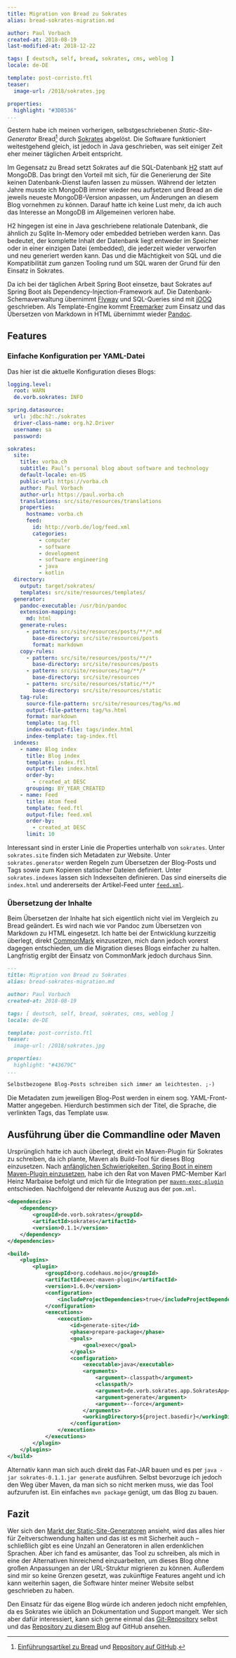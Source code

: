 ```yaml
---
title: Migration von Bread zu Sokrates
alias: bread-sokrates-migration.md

author: Paul Vorbach
created-at: 2018-08-19
last-modified-at: 2018-12-22

tags: [ deutsch, self, bread, sokrates, cms, weblog ]
locale: de-DE

template: post-corristo.ftl
teaser:
  image-url: /2018/sokrates.jpg

properties:
  highlight: "#3D8536"
...
```


Gestern habe ich meinen vorherigen, selbstgeschriebenen *Static-Site-Generator* Bread[^bread] durch [Sokrates] abgelöst.
Die Software funktioniert weitestgehend gleich, ist jedoch in Java geschrieben, was seit einiger Zeit eher meiner
täglichen Arbeit entspricht.
 
[^bread]: [Einführungsartikel zu Bread](/2012/bread.html) und
  [Repository auf GitHub](https://github.com/pvorb/node-bread).

[Sokrates]: https://github.com/pvorb/sokrates

Im Gegensatz zu Bread setzt Sokrates auf die SQL-Datenbank [H2] statt auf MongoDB. Das bringt den Vorteil mit sich, für
die Generierung der Site keinen Datenbank-Dienst laufen lassen zu müssen. Während der letzten Jahre musste ich MongoDB
immer wieder neu aufsetzen und Bread an die jeweils neueste MongoDB-Version anpassen, um Änderungen an diesem Blog
vornehmen zu können. Darauf hatte ich keine Lust mehr, da ich auch das Interesse an MongoDB im Allgemeinen verloren
habe.

[H2]: https://www.h2database.com

H2 hingegen ist eine in Java geschriebene relationale Datenbank, die ähnlich zu Sqlite In-Memory oder embedded
betrieben werden kann. Das bedeutet, der komplette Inhalt der Datenbank liegt entweder im Speicher oder in einer
einzigen Datei (embedded), die jederzeit wieder verworfen und neu generiert werden kann. Das und die Mächtigkeit von SQL
und die Kompatibilität zum ganzen Tooling rund um SQL waren der Grund für den Einsatz in Sokrates.

Da ich bei der täglichen Arbeit Spring Boot einsetze, baut Sokrates auf Spring Boot als Dependency-Injection-Framework
auf. Die Datenbank-Schemaverwaltung übernimmt [Flyway] und SQL-Queries sind mit [jOOQ] geschrieben. Als Template-Engine
kommt [Freemarker] zum Einsatz und das Übersetzen von Markdown in HTML übernimmt wieder [Pandoc].

[Flyway]: https://boxfuse.org/flyway
[jOOQ]: https://jooq.org
[Freemarker]: https://freemarker.apache.org
[Pandoc]: https://pandoc.org

## Features

### Einfache Konfiguration per YAML-Datei

Das hier ist die aktuelle Konfiguration dieses Blogs:

~~~ yaml
logging.level:
  root: WARN
  de.vorb.sokrates: INFO

spring.datasource:
  url: jdbc:h2:./sokrates
  driver-class-name: org.h2.Driver
  username: sa
  password:

sokrates:
  site:
    title: vorba.ch
    subtitle: Paul’s personal blog about software and technology
    default-locale: en-US
    public-url: https://vorba.ch
    author: Paul Vorbach
    author-url: https://paul.vorba.ch
    translations: src/site/resources/translations
    properties:
      hostname: vorba.ch
      feed:
        id: http://vorb.de/log/feed.xml
        categories:
          - computer
          - software
          - development
          - software engineering
          - java
          - kotlin
  directory:
    output: target/sokrates/
    templates: src/site/resources/templates/
  generator:
    pandoc-executable: /usr/bin/pandoc
    extension-mapping:
      md: html
    generate-rules:
      - pattern: src/site/resources/posts/**/*.md
        base-directory: src/site/resources/posts
        format: markdown
    copy-rules:
      - pattern: src/site/resources/posts/**/*
        base-directory: src/site/resources/posts
      - pattern: src/site/resources/tag/**/*
        base-directory: src/site/resources
      - pattern: src/site/resources/static/**/*
        base-directory: src/site/resources/static
    tag-rule:
      source-file-pattern: src/site/resources/tag/%s.md
      output-file-pattern: tag/%s.html
      format: markdown
      template: tag.ftl
      index-output-file: tags/index.html
      index-template: tag-index.ftl
  indexes:
    - name: Blog index
      title: Blog index
      template: index.ftl
      output-file: index.html
      order-by:
        - created_at DESC
      grouping: BY_YEAR_CREATED
    - name: Feed
      title: Atom feed
      template: feed.ftl
      output-file: feed.xml
      order-by:
        - created_at DESC
      limit: 10
~~~

Interessant sind in erster Linie die Properties unterhalb von `sokrates`. Unter `sokrates.site` finden sich Metadaten
zur Website. Unter `sokrates.generator` werden Regeln zum Übersetzen der Blog-Posts und Tags sowie zum Kopieren
statischer Dateien definiert. Unter `sokrates.indexes` lassen sich Indexseiten definieren. Das sind einerseits die
`index.html` und andererseits der Artikel-Feed unter [`feed.xml`].

[`feed.xml`]: /feed.xml

### Übersetzung der Inhalte

Beim Übersetzen der Inhalte hat sich eigentlich nicht viel im Vergleich zu Bread geändert. Es wird nach wie vor Pandoc
zum Übersetzen von Markdown zu HTML eingesetzt. Ich hatte bei der Entwicklung kurzzeitig überlegt, direkt [CommonMark]
einzusetzen, mich dann jedoch vorerst dagegen entschieden, um die Migration dieses Blogs einfacher zu halten.
Langfristig ergibt der Einsatz von CommonMark jedoch durchaus Sinn. 

[CommonMark]: https://commonmark.org 

~~~ markdown
---
title: Migration von Bread zu Sokrates
alias: bread-sokrates-migration.md

author: Paul Vorbach
created-at: 2018-08-19

tags: [ deutsch, self, bread, sokrates, cms, weblog ]
locale: de-DE

template: post-corristo.ftl
teaser:
  image-url: /2018/sokrates.jpg

properties:
  highlight: "#43679C"
...

Selbstbezogene Blog-Posts schreiben sich immer am leichtesten. ;-)
~~~

Die Metadaten zum jeweiligen Blog-Post werden in einem sog. YAML-Front-Matter angegeben. Hierdurch bestimmen sich der
Titel, die Sprache, die verlinkten Tags, das Template usw.

## Ausführung über die Commandline oder Maven

Ursprünglich hatte ich auch überlegt, direkt ein Maven-Plugin für Sokrates zu schreiben, da ich plante, Maven als
Build-Tool für dieses Blog einzusetzen. Nach [anfänglichen Schwierigkeiten, Spring Boot in einem Maven-Plugin
einzusetzen](https://stackoverflow.com/q/48085705/432354), habe ich den Rat von Maven PMC-Member Karl Heinz Marbaise
befolgt und mich für die Integration per [`maven-exec-plugin`] entschieden. Nachfolgend der relevante Auszug aus der
`pom.xml`.

[`maven-exec-plugin`]: https://www.mojohaus.org/exec-maven-plugin/

~~~ xml
<dependencies>
    <dependency>
        <groupId>de.vorb.sokrates</groupId>
        <artifactId>sokrates</artifactId>
        <version>0.1.1</version>
    </dependency>
</dependencies>

<build>
    <plugins>
        <plugin>
            <groupId>org.codehaus.mojo</groupId>
            <artifactId>exec-maven-plugin</artifactId>
            <version>1.6.0</version>
            <configuration>
                <includeProjectDependencies>true</includeProjectDependencies>
            </configuration>
            <executions>
                <execution>
                    <id>generate-site</id>
                    <phase>prepare-package</phase>
                    <goals>
                        <goal>exec</goal>
                    </goals>
                    <configuration>
                        <executable>java</executable>
                        <arguments>
                            <argument>-classpath</argument>
                            <classpath/>
                            <argument>de.vorb.sokrates.app.SokratesApp</argument>
                            <argument>generate</argument>
                            <argument>--force</argument>
                        </arguments>
                        <workingDirectory>${project.basedir}</workingDirectory>
                    </configuration>
                </execution>
            </executions>
        </plugin>
    </plugins>
</build>
~~~

Alternativ kann man sich auch direkt das Fat-JAR bauen und es per `java -jar sokrates-0.1.1.jar generate` ausführen.
Selbst bevorzuge ich jedoch den Weg über Maven, da man sich so nicht merken muss, wie das Tool aufzurufen ist. Ein
einfaches `mvn package` genügt, um das Blog zu bauen.

## Fazit

Wer sich den [Markt der Static-Site-Generatoren][static-site-generators] ansieht, wird das alles hier für
Zeitverschwendung halten und das ist es mit Sicherheit auch – schließlich gibt es eine Unzahl an Generatoren in allen
erdenklichen Sprachen. Aber ich fand es amüsanter, das Tool zu schreiben, als mich in eine der Alternativen hinreichend
einzuarbeiten, um dieses Blog ohne großen Anpassungen an der URL-Struktur migrieren zu können. Außerdem sind mir so
keine Grenzen gesetzt, was zukünftige Features angeht und ich kann weiterhin sagen, die Software hinter meiner Website
selbst geschrieben zu haben.

[static-site-generators]: https://www.staticgen.com

Den Einsatz für das eigene Blog würde ich anderen jedoch nicht empfehlen, da es Sokrates wie üblich an Dokumentation und
Support mangelt. Wer sich aber dafür interessiert, kann sich gerne einmal das [Git-Repository][Sokrates] selbst und das
[Repository zu diesem Blog][vorba.ch-repo] auf GitHub ansehen.

[vorba.ch-repo]: https://github.com/pvorb/vorba.ch
